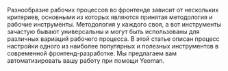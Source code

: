 Разнообразие рабочих процессов во фронтенде зависит от нескольких критериев, 
основными из которых являются принятая методология и рабочие инструменты. 
Методология у каждого своя, а вот инструменты зачастую бывают универсальны и могут 
быть использованы для различных вариаций рабочего процесса. В этой статье описан 
процесс настройки одного из наиболее популярных и полезных инструментов в современной 
фронтенд-разработке. Мы предлагаем вам автоматизировать вашу работу при помощи Yeoman.
